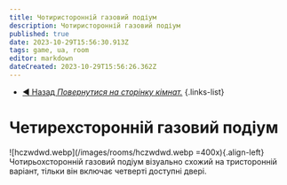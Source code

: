 ```yaml
---
title: Чотиристоронній газовий подіум
description: Чотиристоронній газовий подіум
published: true
date: 2023-10-29T15:56:30.913Z
tags: game, ua, room
editor: markdown
dateCreated: 2023-10-29T15:56:26.362Z
---
```


- [:arrow_backward: Назад *Повернутися на сторінку кімнат.*](/uk/game/rooms#zones)
{.links-list}
# Четирехсторонній газовий подіум
![hczwdwd.webp](/images/rooms/hczwdwd.webp =400x){.align-left}Чотирьохсторонній газовий подіум візуально схожий на тристоронній варіант, тільки він включає четверті доступні двері.